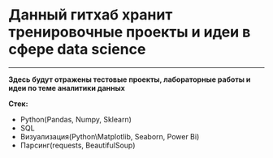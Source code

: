 
 # Данный гитхаб хранит тренировочные проекты и идеи в сфере data science

***
**Здесь будут отражены тестовые проекты, лабораторные работы и идеи по теме аналитики данных**


**Стек:**
* Python(Pandas, Numpy, Sklearn)
* SQL
* Визуализация(Python\Matplotlib, Seaborn, Power Bi)
* Парсинг(requests, BeautifulSoup)
